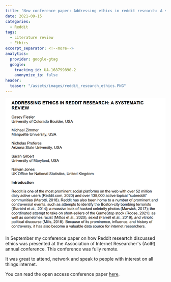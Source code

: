 ```yaml
---
title: 'New conference paper: Addressing ethics in reddit research: A systematic review'
date: 2021-09-15
categories:
  - Reddit
tags:
  - Literature review
  - Ethics
excerpt_separator: <!--more-->
analytics:
  provider: google-gtag
  google:
    tracking_id: UA-168799890-2
    anonymize_ip: false
header:
  teaser: "/assets/images/reddit_research_ethics.PNG"
---
```

![](/assets/images/reddit_research_ethics.PNG)

In September my conference paper on how Reddit researtch discussed ethics was presented at the Association of Internet Researcher's (AoIR) annual conference. This conference was fully remote.

It was great to attend, network and speak to people with interest on all things internet.

You can read the open access conference paper [here](https://doi.org/10.5210/spir.v2021i0.12096).
